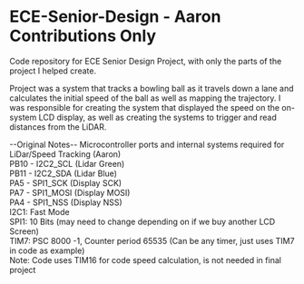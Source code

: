 # ECE-Senior-Design - Aaron Contributions Only
Code repository for ECE Senior Design Project, with only the parts of the project I helped create.

Project was a system that tracks a bowling ball as it travels down a lane and calculates the initial speed of the ball as well as mapping the trajectory. I was responsible for creating the system that displayed the speed on the on-system LCD display, as well as creating the systems to trigger and read distances from the LiDAR.


--Original Notes--
Microcontroller ports and internal systems required for LiDar/Speed Tracking (Aaron)         
PB10 - I2C2_SCL (Lidar Green)               
PB11 - I2C2_SDA (Lidar Blue)           
PA5 - SPI1_SCK (Display SCK)         
PA7 - SPI1_MOSI (Display MOSI)         
PA4 - SPI1_NSS (Display NSS)          
I2C1: Fast Mode  
SPI1: 10 Bits (may need to change depending on if we buy another LCD Screen)  
TIM7: PSC 8000 -1, Counter period 65535 (Can be any timer, just uses TIM7 in code as example)  
Note: Code uses TIM16 for code speed calculation, is not needed in final project  
